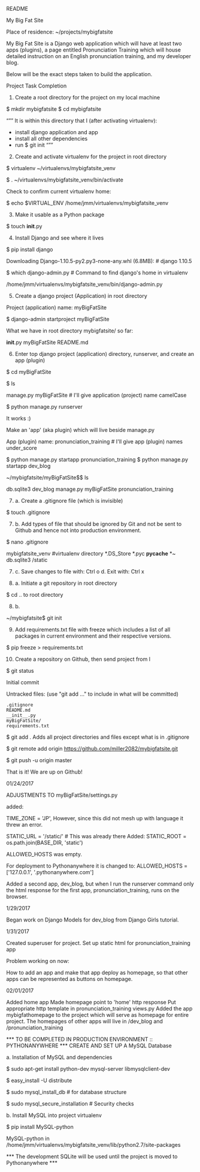 README

My Big Fat Site 

Place of residence: ~/projects/mybigfatsite

My Big Fat Site is a Django web application which will have at least two apps (plugins), a page entitled Pronunciation Training which will house detailed instruction on an English pronunciation training, and my developer blog.

Below will be the exact steps taken to build the application. 

Project Task Completion

1. Create a root directory for the project on my local machine

 $ mkdir mybigfatsite
$ cd mybigfatsite

“””
It is within this directory that I (after activating virtualenv): 
- install django application and app
- install all other dependencies
- run  $ git init
“””

2. Create and activate virtualenv for the project in root directory

$ virtualenv ~/virtualenvs/mybigfatsite_venv

$ . ~/virtualenvs/mybigfatsite_venv/bin/activate

Check to confirm current virtualenv home:

$ echo $VIRTUAL_ENV
/home/jmm/virtualenvs/mybigfatsite_venv

3. Make it usable as a Python package 

$ touch __init__.py


4. Install Django and see where it lives

$ pip install django

Downloading Django-1.10.5-py2.py3-none-any.whl (6.8MB):   # django 1.10.5

$ which django-admin.py			# Command to find django's home in virtualenv

/home/jmm/virtualenvs/mybigfatsite_venv/bin/django-admin.py

5. Create a django project (Application) in root directory

Project (application) name: myBigFatSite

$ django-admin startproject myBigFatSite

What we have in root directory mybigfatsite/ so far:

__init__.py  myBigFatSite  README.md

6. Enter top django project (application) directory, runserver, and create an app (plugin)

$ cd myBigFatSite

$ ls

manage.py  myBigFatSite		# I'll give application (project) name camelCase

$ python manage.py runserver

It works :)

Make an 'app' (aka plugin) which will live beside manage.py

App (plugin) name: pronunciation_training		# I'll give app (plugin) names under_score

$ python manage.py startapp pronunciation_training
$ python manage.py startapp dev_blog

~/mybigfatsite/myBigFatSite$$ ls

db.sqlite3  dev_blog manage.py  myBigFatSite  pronunciation_training

7. a. Create a .gitignore file (which is invisible)

$ touch .gitignore

7. b. Add types of file that should be ignored by Git and not be sent to Github and hence not into production environment.

$ nano .gitignore

mybigfatsite_venv #virtualenv directory
*.DS_Store
*.pyc
__pycache__
*~
db.sqlite3
/static

7. c. Save changes to file with: Ctrl o
   d. Exit with: Ctrl x

8. a. Initiate a git repository in root directory

$ cd .. to root directory

8. b. 

~/mybigfatsite$ git init

9. Add requirements.txt file with freeze which includes a list of all packages in current environment and their respective versions.

$ pip freeze > requirements.txt

10. Create a repository on Github, then send project from l

$ git status

Initial commit

Untracked files:
  (use "git add <file>..." to include in what will be committed)

	.gitignore
	README.md
	__init__.py
	myBigFatSite/
	requirements.txt

$ git add .				Adds all project directories and files except what is in .gitignore

$ git remote add origin https://github.com/miller2082/mybigfatsite.git

$ git push -u origin master

That is it! We are up on Github!

01/24/2017

ADJUSTMENTS TO myBigFatSite/settings.py

added:

TIME_ZONE = 'JP', However, since this did not mesh up with language it threw an error.

STATIC_URL = '/static/'	# This was already there
Added:
STATIC_ROOT = os.path.join(BASE_DIR, 'static')

ALLOWED_HOSTS was empty. 

For deployment to Pythonanywhere it is changed to:
ALLOWED_HOSTS = ['127.0.0.1', '.pythonanywhere.com']

Added a second app, dev_blog, but when I run the runserver command only the 
html response for the first app, pronunciation_training, runs on the browser.


1/29/2017


Began work on Django Models for dev_blog from Django Girls tutorial.

1/31/2017 

Created superuser for project.
Set up static html for pronunciation_training app

Problem working on now:

How to add an app and make that app deploy as homepage, 
so that other apps can be represented as buttons on homepage.


02/01/2017

Added home app
Made homepage point to 'home' http response
Put appropriate http template in pronunciation_training views.py
Added the app mybigfathomepage to the project which will serve as homepage for entire project.
The homepages of other apps will live in /dev_blog and /pronunciation_training 

























*** TO BE COMPLETED IN PRODUCTION ENVIRONMENT :: PYTHONANYWHERE ***
CREATE AND SET UP A MySQL Database



a. Installation of MySQL and dependencies

$ sudo apt-get install python-dev mysql-server libmysqlclient-dev

$ easy_install -U distribute

$ sudo mysql_install_db		# for database structure

$ sudo mysql_secure_installation	# Security checks

b. Install MySQL into project virtualenv

$ pip install MySQL-python

MySQL-python in /home/jmm/virtualenvs/mybigfatsite_venv/lib/python2.7/site-packages

*** The development SQLite will be used until the project is moved to Pythonanywhere ***














